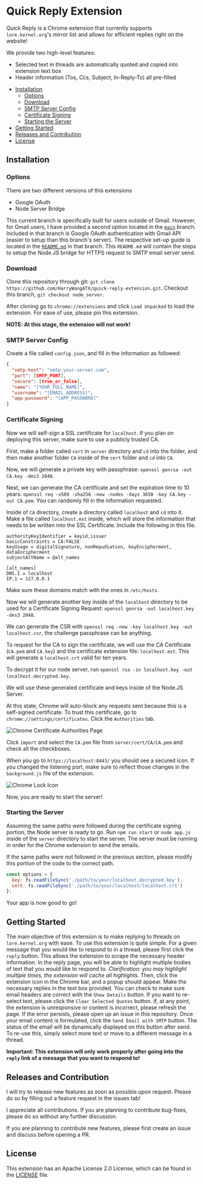 # Quick Reply Extension

Quick Reply is a Chrome extension that currently supports `lore.kernel.org`'s mirror list and allows for efficient replies right on the website!

We provide two high-level features:
- Selected text in threads are automatically quoted and copied into extension text box
- Header information (Tos, Ccs, Subject, In-Reply-To) all pre-filled


<!-- toc -->

- [Installation](https://github.com/HarryWangATX/quick-reply-extension/tree/node_server#installation)
    - [Options](https://github.com/HarryWangATX/quick-reply-extension/tree/node_server#options)
    - [Download](https://github.com/HarryWangATX/quick-reply-extension/tree/node_server#download)
    - [SMTP Server Config](https://github.com/HarryWangATX/quick-reply-extension/tree/node_server#smtp-server-config)
    - [Certificate Signing](https://github.com/HarryWangATX/quick-reply-extension/tree/node_server#certificate-signing)
    - [Starting the Server](https://github.com/HarryWangATX/quick-reply-extension/tree/node_server#starting-the-server)
- [Getting Started](https://github.com/HarryWangATX/quick-reply-extension/tree/node_server#getting-started)
- [Releases and Contribution](https://github.com/HarryWangATX/quick-reply-extension/tree/node_server#releases-and-contribution)
- [License](https://github.com/HarryWangATX/quick-reply-extension/tree/node_server#releases-and-contribution)

<!-- tocstop -->


## Installation

### Options

There are two different versions of this extensions
- Google OAuth
- Node Server Bridge

This current branch is specifically built for users outside of Gmail. However, for Gmail users, I have provided a second option located in the [`main`](https://github.com/HarryWangATX/quick-reply-extension) branch. Included in that branch is Google OAuth authentication with Gmail API (easier to setup than this branch's server). The respective set-up guide is located in the [`README.md`](https://github.com/HarryWangATX/quick-reply-extension/#readme) in that branch. This `README.md` will contain the steps to setup the Node.JS bridge for HTTPS request to SMTP email server send.

### Download

Clone this repository through git: `git clone https://github.com/HarryWangATX/quick-reply-extension.git`. Checkout this branch, `git checkout node_server`.

After cloning go to `chrome://extensions` and click `Load Unpacked` to load the extension. For ease of use, please pin this extension. 

**NOTE: At this stage, the extension will not work!**

### SMTP Server Config

Create a file called `config.json`, and fill in the information as followed:

```json
{
  "smtp-host": "smtp.your-server.com",
  "port": [SMTP_PORT],
  "secure": [true_or_false],
  "name": "[YOUR_FULL_NAME]",
  "username": "[EMAIL_ADDRESS]",
  "app-password": "[APP_PASSWORD]"
}
```

### Certificate Signing

Now we will self-sign a SSL certificate for `localhost`. If you plan on deploying this server, make sure to use a publicly trusted CA.

First, make a folder called `cert` in `server` directory and `cd` into the folder, and then make another folder `CA` inside of the `cert` folder and `cd` into `CA`.

Now, we will generate a private key with passphrase: `openssl genrsa -out CA.key -des3 2048`.

Next, we can generate the CA certificate and set the expiration time to 10 years: `openssl req -x509 -sha256 -new -nodes -days 3650 -key CA.key -out CA.pem`. You can randomly fill in the information requested.

Inside of `CA` directory, create a directory called `localhost` and `cd` into it. Make a file called `localhost.ext` inside, which will store the information that needs to be written into the SSL Certificate. Include the following in this file. 

```ext
authorityKeyIdentifier = keyid,issuer
basicConstraints = CA:FALSE
keyUsage = digitalSignature, nonRepudiation, keyEncipherment, dataEncipherment
subjectAltName = @alt_names

[alt_names]
DNS.1 = localhost
IP.1 = 127.0.0.1
```
Make sure these domains match with the ones in `/etc/hosts`.

Now we will generate another key inside of the `localhost` directory to be used for a Certificate Signing Request: `openssl genrsa -out localhost.key -des3 2048`.

We can generate the CSR with `openssl req -new -key localhost.key -out localhost.csr`, the challenge passphrase can be anything.

To request for the CA to sign the certificate, we will use the  CA Certificate (`CA.pem` and `CA.key`) and the certificate extension file: `localhost.ext`. This will generate a `localhost.crt` valid for ten years.

To decrypt it for our node server, run `openssl rsa -in localhost.key -out localhost.decrypted.key`.

We will use these generated certificate and keys inside of the Node.JS Server.

At this state, Chrome will auto-block any requests sent because this is a self-signed certificate. To trust this certificate, go to `chrome://settings/certificates`. Click the `Authorities` tab.

![Chrome Certificate Authorities Page](https://i.imgur.com/fU8FgNI.png)

Click `import` and select the `CA.pem` file from `server/cert/CA/CA.pem` and check all the checkboxes.

When you go to `https://localhost:8443/` you should see a secured icon. If you changed the listening port, make sure to reflect those changes in the `background.js` file of the extension.

![Chrome Lock Icon](https://i.imgur.com/n2oSEuR.png)

Now, you are ready to start the server!

### Starting the Server

Assuming the same paths were followed during the certificate signing portion, the Node server is ready to go. Run `npm run start` or `node app.js` inside of the `server` directory to start the server. The server must be running in order for the Chrome extension to send the emails.

If the same paths were not followed in the previous section, please modify this portion of the code to the correct path.

```js
const options = {
  key: fs.readFileSync('./path/to/your/localhost.decrypted.key'),
  cert: fs.readFileSync('./path/to/your/localhost/localhost.crt')
};
```

Your app is now good to go!

## Getting Started

The main objective of this extension is to make replying to threads on `lore.kernel.org` with ease. To use this extension is quite simple. For a given message that you would like to respond to in a thread, please first click the `reply` button. This allows the extension to scrape the necessary header information. In the reply page, you will be able to highlight multiple bodies of text that you would like to respond to. *Clarification: you may highlight multiple times, the extension will cache all highlights.* Then, click the extension icon in the Chrome bar, and a popup should appear. Make the necessary replies in the text box provided. You can check to make sure email headers are correct with the `Show Details` button. If you want to re-select text, please click the `Clear Selected Quotes` button. If, at any point, the extension is unresponsive or content is incorrect, please refresh the page. If the error persists, please open up an issue in this repository. Once your email content is formulated, click the `Send Email with SMTP` button. The status of the email will be dynamically displayed on this button after send. To re-use this, simply select more text or move to a different message in a thread.

**Important: This extension will only work properly after going into the `reply` link of a message that you want to respond to!**

## Releases and Contribution

I will try to release new features as soon as possible upon request. Please do so by filling out a feature request in the issues tab!

I appreciate all contributions. If you are planning to contribute bug-fixes, please do so without any further discussion.

If you are planning to contribute new features, please first create an issue and discuss before opening a PR.

## License

This extension has an Apache License 2.0 License, which can be found in the [LICENSE](https://github.com/HarryWangATX/quick-reply-extension/blob/main/LICENSE) file.

